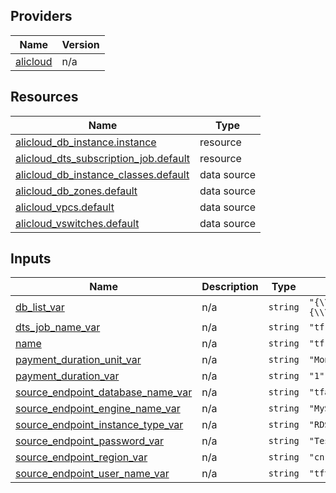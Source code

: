 <!-- BEGIN_TF_DOCS -->
## Providers

| Name | Version |
|------|---------|
| <a name="provider_alicloud"></a> [alicloud](#provider\_alicloud) | n/a |

## Resources

| Name | Type |
|------|------|
| [alicloud_db_instance.instance](https://registry.terraform.io/providers/hashicorp/alicloud/latest/docs/resources/db_instance) | resource |
| [alicloud_dts_subscription_job.default](https://registry.terraform.io/providers/hashicorp/alicloud/latest/docs/resources/dts_subscription_job) | resource |
| [alicloud_db_instance_classes.default](https://registry.terraform.io/providers/hashicorp/alicloud/latest/docs/data-sources/db_instance_classes) | data source |
| [alicloud_db_zones.default](https://registry.terraform.io/providers/hashicorp/alicloud/latest/docs/data-sources/db_zones) | data source |
| [alicloud_vpcs.default](https://registry.terraform.io/providers/hashicorp/alicloud/latest/docs/data-sources/vpcs) | data source |
| [alicloud_vswitches.default](https://registry.terraform.io/providers/hashicorp/alicloud/latest/docs/data-sources/vswitches) | data source |

## Inputs

| Name | Description | Type | Default | Required |
|------|-------------|------|---------|:--------:|
| <a name="input_db_list_var"></a> [db\_list\_var](#input\_db\_list\_var) | n/a | `string` | `"{\\\"tfaccountpri_0\\\":{\\\"name\\\":\\\"tfaccountpri_0\\\",\\\"all\\\":true,\\\"state\\\":\\\"normal\\\"}}"` | no |
| <a name="input_dts_job_name_var"></a> [dts\_job\_name\_var](#input\_dts\_job\_name\_var) | n/a | `string` | `"tf-exampleCase"` | no |
| <a name="input_name"></a> [name](#input\_name) | n/a | `string` | `"tf-exampledtstf-examplecn-hangzhoudtssubscriptionjob41012"` | no |
| <a name="input_payment_duration_unit_var"></a> [payment\_duration\_unit\_var](#input\_payment\_duration\_unit\_var) | n/a | `string` | `"Month"` | no |
| <a name="input_payment_duration_var"></a> [payment\_duration\_var](#input\_payment\_duration\_var) | n/a | `string` | `"1"` | no |
| <a name="input_source_endpoint_database_name_var"></a> [source\_endpoint\_database\_name\_var](#input\_source\_endpoint\_database\_name\_var) | n/a | `string` | `"tfaccountpri_0"` | no |
| <a name="input_source_endpoint_engine_name_var"></a> [source\_endpoint\_engine\_name\_var](#input\_source\_endpoint\_engine\_name\_var) | n/a | `string` | `"MySQL"` | no |
| <a name="input_source_endpoint_instance_type_var"></a> [source\_endpoint\_instance\_type\_var](#input\_source\_endpoint\_instance\_type\_var) | n/a | `string` | `"RDS"` | no |
| <a name="input_source_endpoint_password_var"></a> [source\_endpoint\_password\_var](#input\_source\_endpoint\_password\_var) | n/a | `string` | `"Test12345"` | no |
| <a name="input_source_endpoint_region_var"></a> [source\_endpoint\_region\_var](#input\_source\_endpoint\_region\_var) | n/a | `string` | `"cn-hangzhou"` | no |
| <a name="input_source_endpoint_user_name_var"></a> [source\_endpoint\_user\_name\_var](#input\_source\_endpoint\_user\_name\_var) | n/a | `string` | `"tftestprivilege"` | no |
<!-- END_TF_DOCS -->    